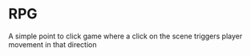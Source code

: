# RPG
A simple point to click game where a click on the scene triggers player movement in that direction
